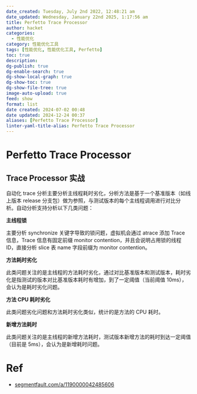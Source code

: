 ```yaml
---
date_created: Tuesday, July 2nd 2022, 12:48:21 am
date_updated: Wednesday, January 22nd 2025, 1:17:56 am
title: Perfetto Trace Processor
author: hacket
categories:
  - 性能优化
category: 性能优化工具
tags: [性能优化, 性能优化工具, Perfetto]
toc: true
description: 
dg-publish: true
dg-enable-search: true
dg-show-local-graph: true
dg-show-toc: true
dg-show-file-tree: true
image-auto-upload: true
feed: show
format: list
date created: 2024-07-02 00:48
date updated: 2024-12-24 00:37
aliases: [Perfetto Trace Processor]
linter-yaml-title-alias: Perfetto Trace Processor
---
```


# Perfetto Trace Processor

## Trace Processor 实战

自动化 trace 分析主要分析主线程耗时劣化，分析方法是基于一个基准版本（如线上版本 release 分支包）做为参照，与测试版本的每个主线程调用进行对比分析。自动分析支持分析以下几类问题：

**主线程锁**

主要分析 synchronize 关键字导致的锁问题，虚拟机会通过 atrace 添加 Trace 信息，Trace 信息有固定前缀 monitor contention，并且会说明占用锁的线程 ID，直接分析 slice 表 name 字段前缀为 monitor contention。

**方法耗时劣化**

此类问题关注的是主线程的方法耗时劣化，通过对比基准版本和测试版本，耗时劣化是指测试的版本对比基准版本耗时有增加，到了一定阈值（当前阈值 10ms），会认为是耗时劣化问题。

**方法 CPU 耗时劣化**

此类问题劣化问题和方法耗时劣化类似，统计的是方法的 CPU 耗时。

**新增方法耗时**

此类问题关注的是主线程的新增方法耗时，测试版本新增方法的耗时到达一定阈值（目前是 5ms），会认为是新增耗时问题。

# Ref

- [segmentfault.com/a/1190000042485606](https://segmentfault.com/a/1190000042485606)
